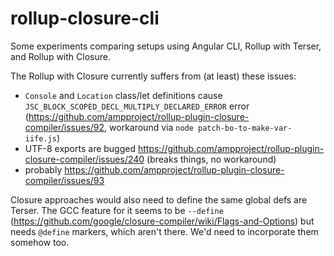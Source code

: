 # rollup-closure-cli

Some experiments comparing setups using Angular CLI, Rollup with Terser, and Rollup with Closure.

The Rollup with Closure currently suffers from (at least) these issues:
  - `Console` and `Location` class/let definitions cause `JSC_BLOCK_SCOPED_DECL_MULTIPLY_DECLARED_ERROR` error (https://github.com/ampproject/rollup-plugin-closure-compiler/issues/92, workaround via `node patch-bo-to-make-var-iife.js`)
  - UTF-8 exports are bugged https://github.com/ampproject/rollup-plugin-closure-compiler/issues/240 (breaks things, no workaround)
  - probably https://github.com/ampproject/rollup-plugin-closure-compiler/issues/93

Closure approaches would also need to define the same global defs are Terser. The GCC feature for it seems to be `--define` (https://github.com/google/closure-compiler/wiki/Flags-and-Options) but needs `@define` markers, which aren't there. We'd need to incorporate them somehow too.
